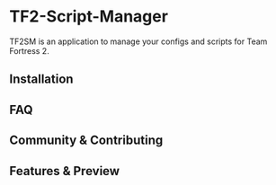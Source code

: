 # TF2-Script-Manager
TF2SM is an application to manage your configs and scripts for Team Fortress 2.
## Installation

## FAQ

## Community & Contributing

## Features & Preview
